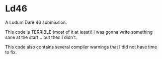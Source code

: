 # Ld46
A Ludum Dare 46 submission.

This code is TERRIBLE (most of it at least)!
I was gonna write something sane at the start... but then I didn't.

This code also contains several compiler warnings that I did not have time to fix.
